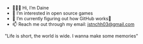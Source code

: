 - 🙋🏻‍♂️ Hi, I’m Daine
- 👀 I’m interested in open source games
- 🌱 I’m currently figuring out how GitHub works🤔
- 📫 Reach me out through my email: jstnchh03@gmail.com

"Life is short, the world is wide. I wanna make some memories"

<!---
dainech/dainech is a ✨ special ✨ repository because its `README.md` (this file) appears on your GitHub profile.
You can click the Preview link to take a look at your changes.
--->

